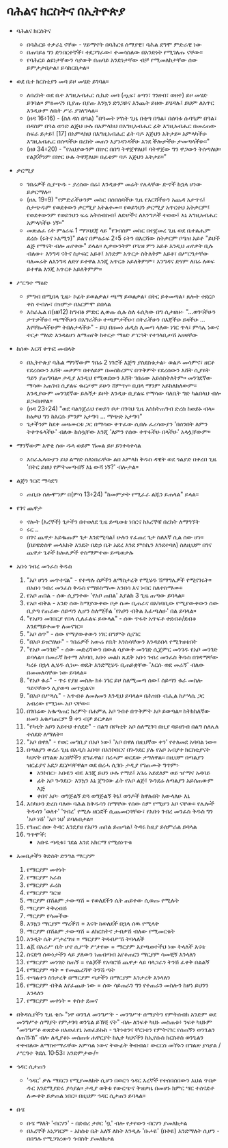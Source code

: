 # ባሕልና ክርስትና በኢትዮጵያ

- ባሕልና ክርስትና
	- በባሕርይ ተቃራኒ ናቸው - ሃይማኖት በባሕርዩ ሰማያዊ፣ ባሕል ደግሞ ምድራዊ ነው
	- በጠባይዕ ግን ድንበርተኞች፣ ተደጋግፈው፣ ተመሳስለው በአንድነት የሚገለጡ ናቸው።
	- የባሕርይ ልዩነታቸውን ሳያውቅ በጠባይ አንድነታቸው ብቻ የሚመለከታቸው ሰው ይምታታበታል፣ ይሳከርበታል።
		
- ወደ ቤተ ክርስቲያን መባ ይዞ መሄድ ይገባል።
	- ለበረከት ወደ ቤተ እግዚአብሔር ሲኬድ መባ (ጧፍ፣ ዕጣን፣ ገንዘብ፣ ወዘተ) ይዞ መሄድ ይገባል። ምዕመናን ቢያጡ በያጡ እንኳን ድንጋይና እንጨት ይዘው ይሄዳሉ፤ ይህም ለአጥር እንዲሁም ለቤት ሥራ ያገለግላል።
	- (ዘዳ 16፥16) - (ስለ ዳስ በዓል) "በዓመት ሦስት ጊዜ በቂጣ በዓል፣ በሰባቱ ሱባዔም በዓል፣ በዳስም በዓል ወንድ ልጅህ ሁሉ በአምላክህ በእግዚአብሔር ፊት እግዚአብሔር በመረጠው ስፍራ ይታይ፤ [17] በአምላክህ በእግዚአብሔር ፊት ባዶ እጅህን አትታይ። አምላካችሁ እግዚአብሔር በሰጣችሁ በረከት መጠን እያንዳንዳችሁ እንደ ችሎታችሁ ታመጣላችሁ።"
	- (ዘፀ 34፥20) - "የአህያውንም በኵር በበግ ትዋጀዋለህ፤ ባትዋጀው ግን ዋጋውን ትሰጣለህ። የልጆችንም በኵር ሁሉ ትዋጃለህ። በፊቴም ባዶ እጅህን አትታይ።"
- ቃርሚያ
	- ገበሬዎች ሲያጭዱ - ያረሰው በሬ፣ እንዲሁም መሬት የሌላቸው ድኆች ከኋላ ሆነው ይቃርማሉ።
	- (ዘሌ 19፥9) "የምድራችሁንም መከር በሰበሰባችሁ ጊዜ የእርሻችሁን አጨዳ አታጥሩ፤ ስታጭዱም የወደቀውን ቃርሚያ አትልቀሙ። የወይንህን ቃርሚያ አጥርተህ አትቃርም፤ የወደቀውንም የወይንህን ፍሬ አትሰብስብ፤ ለድሆችና ለእንግዶች ተወው፤ እኔ እግዚአብሔር አምላካችሁ ነኝ።"
	- መጽሐፈ ሩት ምዕራፍ 1 ማገባደጃ ላይ "የገብስም መከር በተጀመረ ጊዜ ወደ ቤተልሔም ደረሱ (ሩትና ኑአሚን)" ይልና በምዕራፍ 2፥5 ሩትን በእርሻው ስትቃርም ቦዔዝ አይቶ "ይህች ልጅ የማናት ብሎ ጠየቀው" ይላል። ሊቃውንትም ቦዔዝ ምን አይቶ እንዲህ ጠየቃት ቢሉ ብለው፦ እንግዳ ናትና ስታፍር አይቶ፤ አንድም አጥርታ ስትለቅም አይቶ፣ በሥርዓታቸው ባለመሬት ለእንግዳ ለድሃ ይተዋል እንጂ አጥርቶ አይለቅምም፣ እንግዳና ድሃም ለበሬ ለወፍ ይተዋል እንጂ አጥርቶ አይለቅምም።
- ሥርዓተ ማዕድ
	- ምግብ በሚበላ ጊዜ፦ ኮፊት ይወልቃል፣ ጫማ ይወልቃል፣ በትር ይቀመጣል፣ ጸሎት ተደርሶ ቀስ ተብሎ፣ በዝምታ በአርምሞ ይበላል
	- እስራኤል በ(ዘፀ12) ከግብፅ ምድር ሊወጡ ሲሉ ስለ ፋሲካው በግ ሲታዘዙ፦ "...ወገባችሁን ታጥቃችሁ፣ ጫማችሁን በእግራችሁ ተጫምታችሁ፣ በትራችሁን በእጃችሁ ይዛችሁ ... እየቸኰላችሁም ትበሉታላችሁ" - ይህ በዘመነ ሐዲስ ሊመጣ ላለው ነገር ጥላ፣ ምሳሌ ነውና ተርታ ማዕድ እንዳልሆነ ለማጠየቅ ከተርታ ማዕድ ሥርዓት የተገላቢጦሽ አዘዛቸው
- ከሰው እርሻ ቀጥፎ መብላት
	- በኢትዮጵያ ባሕል ማንኛውም ገበሬ 2 ነገሮች እጅግ ያስደስቱታል፦ ወልዶ መሳምና፣ ዘርቶ የደረሰውን እሸት መቃም። በተለይም በመስከረምና በጥቅምት የደረሰውን እሸት ሲያዩት ዓይን ያጠግባል። ታዲያ እንዲህ የሚወደውን እሸት ገበሬው አይሰስትለትም። መንገደኛው ማሳው አጠገብ ሲያልፍ ቈርጦም ይሁን ሸምጥጦ ቢበላ ማንም አይከለክለውም። እንዲያውም መንገደኛው ይሉኝታ ይዞት እንዲሁ ቢያልፍ የማሳው ባለቤት ግድ ካልበላህ ብሎ ይጋብዘዋል።
	- (ዘዳ 23፥24) "ወደ ባልንጀራህ የወይን ቦታ በገባህ ጊዜ እስክትጠግብ ድረስ ከወይኑ ብላ። ከዕቃህ ግን ከእርሱ ምንም አታግባ ... ማጭድ አታግባ"
	- ጌታችንም ከደቀ መዛሙርቱ ጋር በማሳው ቀጥፈው ሲበሉ ፈሪሳውያን 'በሰንበት ለምን ትቀጥፋላችሁ' ብለው ከሰሷቸው እንጂ 'ለምን የሰው ቀጥፋችሁ በላችሁ' አላሏቸውም።
- ማንኛውም አዋቂ ሰው ዱላ ወይም ሽመል ይዞ ይንቀሳቀሳል
	- እስራኤላውያን ይህ ልማድ ስለነበራቸው ልበ አምላክ ቅዱስ ዳዊት ወደ ጎልያድ በቀረበ ጊዜ 'በትር ይዘህ የምትመጣብኝ እኔ ውሻ ነኝ?' ብሎታል።
- ልጅን ገርፎ ማሳደግ
	- ጠቢቡ ሰሎሞንም በ(ምሳ 13፥24) "ከመምታት የሚፈራ ልጁን ይጠላል" ይላል።
- የገና ጨዋታ
	- ኖሎት (እረኞች) ጌታችን በተወለደ ጊዜ ይጫወቱ ነበርና ከእረኞቹ በረከት ለማግኘት
	- ሩር ..
	- በገና ጨዋታ አይቈጡም ጌታ እንደሚባል፤ ሁሉን የፈጠረ ጌታ ስለእኛ ሲል ሰው ሆነ። (በይዌድስዋ መላእክት እንዴት በድኃ ቤት አደረ እንደ ምስኪን እንደተባለ) ስለዚህም በገና ጨዋታ ጌቶች ከሎሌዎች ተስማምተው ይጫወታሉ
- አቡነ ገብረ መንፈስ ቅዱስ
	1. "አቦ ሆነን መጥተናል" - የተጣሉ ሰዎችን ለማስታረቅ የሚሄዱ ሽማግሌዎች የሚናገሩት። በአቡነ ገብረ መንፈስ ቅዱስ የማይስማሙ አንበሳ እና ነብር ስለተስማሙ።
	2. የአቦ ጠበል - ሰው ሲያንቀው 'የአቦ ጠበል' እያልክ 3 ጊዜ ጠጣው ይባላል።
	3. የአቦ ብቅል - አንድ ሰው ከማያውቀው ቦታ ስሙ ቢጠራና በአካባቢው የሚያውቀውን ሰው ቢያጣ የጠራው ሰይጣን ሊሆን ስለሚችል 'የአቦን ብቅል እፈጫለሁ' በል ይባላል።
	4. "የአቦን መገበርያ የበላ ሲለፈልፍ ይውላል" - ሰው ጥፋት አጥፍቶ ተደብቆ/ደብቆ እንደማይቀመጥ ለመናገር።
	5. "አቦ ሰጥ" - ሰው የማያውቀውን ነገር በግምት ሲናገር
	6. "በአቦ ይዤሃለሁ" - ገበሬዎች አውሬ የቤት እንስሳቸውን እንዳይበላ የሚገዝቱበት
	7. "የአቦ መንገድ" - ሰው መድረሻውን በውል ሳያውቅ መንገድ ሲጀምር መንገዱ የአቦ መንገድ ይባላል። በመራኛ ከተማ አካባቢ አቡነ መልከ ጼዴቅ አቡነ ገብረ መንፈስ ቅዱስ በገዳማቸው ካረፉ በኋላ ሊሄዱ ሲነሡ ወዴት እንደሚሄዱ ቢጠይቋቸው 'እርሱ ወደ መራኝ' ብለው በመመለሳቸው ነው ይባላል።
	8. "የአቦ ቁራ" - ጥሩ የያዘ መስሎ ክፉ ነገር ይዞ ስለሚመጣ ሰው፤ ሰይጣን ቁራ መስሎ ዓይናቸውን ሊያወጣ መጥቷልና።
	9. "በአቦ በሥላሴ" - አጥብቆ ለመለመን እንዲህ ይባላል። በሕዝቡ ብሒል ከሥላሴ ጋር አብረው የሚነሡ አቦ ናቸው።
	10. በገበሬው አቈጣጠር ክረምት በሐምሌ አቦ ገብቶ በጥቅምት አቦ ይወጣል። ከትክክለኛው ዘመን አቈጣጠርም 9 ቀን ብቻ ይርቃል።
	11. "የካቲት አቦን አይተህ ተሰደድ" - በልግ በየካቲት አቦ ስለሚገባ በዚያ ባይዘንብ በልግ ስለሌለ ተሰደድ ለማለት።
	12. "አቦ በዋለ" - የወር መግቢያ በአቦ ነው፤ 'አቦ በዋለ በዚህኛው ቀን' የተለመደ አባባል ነው።
	13. በጣልያን ወረራ ጊዜ በአዲስ አበባ፣ በአንኮበርና በጐንደር ያሉ የአቦ አብያተ ክርስቲያናት ካህናት በግልጽ አርበኞችን ደግፈዋል፣ በረሓም ወርደው ታግለዋል። በዚህም በጣልያን ዝርፊያና አደጋ ደርሶባቸዋል። ወደ በረሓ ሲገቡ ታዲያ የገጠሙት ግጥም፦
		- አንኮበር፦ አቡዬን ብዬ እንጂ ይህን ሁሉ የማይ፤ አገሬ አይደለም ወይ ዠማና አዳባይ
		- ፊት አቦ ጐንደር፦ እንኳን እኔ ጀግናው ፊት የአቦ ልጅ፤ ጐንደሬ ለጣልያን አይሰጠውም እጅ
		- ቀበና አቦ፦ ወግጅልኝ ድጓ ወግጅልኝ ቅኔ፤ ወንዶች ከዋሉበት እውላለሁ እኔ
	14. እስካሁን ድረስ ባለው ባሕል ከቅዱሳን ስማቸው የሰው ስም የሚሆን አቦ ናቸው። የሌሎች ቅዱሳን 'ወለተ' 'ገብረ' የሚሉ ዘርፎች ሲጨመርባቸው፣ የአቡነ ገብረ መንፈስ ቅዱስ ግን 'አቦ ነሽ' 'አቦ ነህ' ይባሉበታል።
	15. የገጠር ሰው ትዳር እንደያዘ የአቦን ጠበል ይጠጣል፤ ትዳሩ ከዚያ ይሰምራል ይባላል
	16. ግጥሞች:
		- አቡዬ ጣዲቁ፣ ገደል እንደ አክርማ የሚሰነጥቁ
			
- እመቤታችን ቅድስት ድንግል ማርያም
	1. የማርያም መቀነት 
	2. የማርያም አራስ 
	3. የማርያም ፈረስ 
	4. የማርያም ግርዝ 
	5. ማርያም በሽልም ታውጣሽ = የወለደችን ሴት ጠይቀው ሲወጡ የሚሉት
	6. ማርያም ትቅረብሽ 
	7. ማርያም የሳመችው
	8. እንኳን ማርያም ማረችሽ = እናት ከወለደች በኋላ ሰዉ የሚላት
	9. ማርያም በሽልም ታውጣሽ = ለክርስትና ታብቃሽ ብለው የሚመርቁት
	10. አንዲት ሴት ሥታረግዝ = ማርያም ትዳብሥሽ ትባላለች
	11. ልጇ በአራሥ ቤት ሆኖ ሲሥቅ ሥታየው = ማርያም እያጫወተችህ ነው ትላለች እናቱ
	12. ስናድግ ሰውነታችን ላይ ያለውን ነጠብጣብ አየቆጠርን ማርያም ሳመቺኝ እንላለን
	13. የማርያም መንገድ ስጠኝ = የልጆች የአባሮሽ ጨዋታ ላይ ባላጋራን ትንሽ ፈቀቅ በልልኝ
	14. የማርያም ጣት = የመጨረሻዋ ትንሽ ጣት
	15. ተጣልተን ስንታረቅ በማርያም ጣታችን በማርያም እንታረቅ እንላለን
	16. የማርያም ብቅል እየፈጨሁ ነው = ሰው ሳይጠራን ግን የተጠራን መስሎን ከሆነ ይህንን እንላለን
	17. የማርያም መቀነት = ቀስተ ደመና
		
- በቅዳሴያችን ጊዜ ቄሱ "ነዋ ወንጌለ መንግሥት - መንግሥተ ሰማያትን የምትሰብክ አንድም ወደ መንግሥተ ሰማያት የምታገባ ወንጌል ይኽቺ ናት" ብሎ ለንፍቀ ካህኑ መስጠቱ፥ ንፍቀ ካህኑም “መንግሥቶ ወጽድቆ ዘአወፈየኒ አወፈይኩከ - ጌትነቱንና ቸርነቱን የምትናገር የሰጠኝን ወንጌልን ሰጠኹኽ” ብሎ ለዲያቆኑ መስጠቱ ሐዋርያት ከሊቀ ካህናችን ከኢየሱስ ክርስቶስ ወንጌልን ተቀብለው ለማስተማራቸው አምሳል ነውና ትውፊት ቅብብል፣ ውርርስ መኾኑን በግልጽ ያሳያል /ሥርዓተ ቅደሴ 10፡53፣ አንድምታው/፡፡
- ኅዳር ሲታጠን
	- 'ኅዳር' ቃሉ ማደርን የሚያመለክት ሲሆን በወርኀ ኅዳር እረኞች የተሰበሰበውን እህል ጥበቃ ዱር እንደሚያድሩ ያሳያል። ታዲያ ወቅቱ የውርጭና ቅዝቃዜ በመሆኑ ክምር ሣር ተሰናድቶ ለሙቀት ይቃጠል ነበር። በዚህም ኅዳር ሲታጠን ይባላል።
- ቡሄ
	- ቡሄ ማለት 'ብርሃን' - በደብረ ታቦር 'ቧ' ብሎ የታየውን ብርሃን ያመለክታል
	- በእረኞች አነጋገርም - አክስቴ ቤት አለኝ ለከት እንዲሉ 'ቡሖዬ' (ቡኮዬ) እንደማለት ሲሆን - በበዓሉ የሚጋገረውን ኅብስት ያመለክታል
		
		


